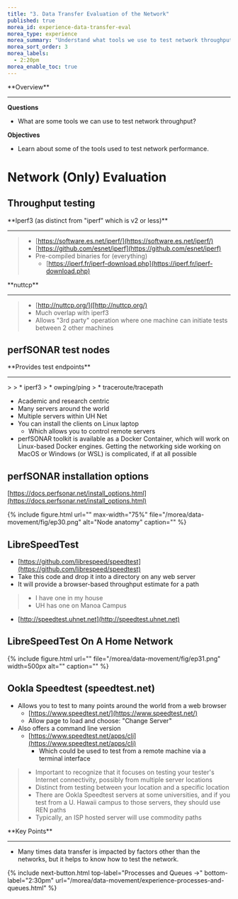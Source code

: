 ```yaml
---
title: "3. Data Transfer Evaluation of the Network"
published: true
morea_id: experience-data-transfer-eval
morea_type: experience
morea_summary: "Understand what tools we use to test network throughput."
morea_sort_order: 3
morea_labels:
  - 2:20pm
morea_enable_toc: true
---
```


<div class="alert alert-success mt-3" role="alert" markdown="1">
<i class="fa-solid fa-globe fa-xl"></i> **Overview**
<hr/>
 
**Questions**
* What are some tools we can use to test network throughput? 

**Objectives**
* Learn about some of the tools used to test network performance. 

</div>

# Network (Only) Evaluation
## Throughput testing
<div class="alert alert-info" role="alert" markdown="1">
<i class="fa-solid fa-circle-info fa-xl"></i> **Iperf3 (as distinct from "iperf" which is v2 or less)**
<hr/>

> 
>  * [https://software.es.net/iperf/](https://software.es.net/iperf/)
>  * [https://github.com/esnet/iperf](https://github.com/esnet/iperf)
>  * Pre-compiled binaries for (everything)
>    * [https://iperf.fr/iperf-download.php](https://iperf.fr/iperf-download.php)
</div>

<div class="alert alert-info" role="alert" markdown="1">
<i class="fa-solid fa-circle-info fa-xl"></i> **nuttcp**
<hr/>

> 
>  * [http://nuttcp.org/]([http://nuttcp.org/)
>  * Much overlap with iperf3
>  * Allows "3rd party" operation where one machine can initiate tests between 2 other machines
</div>

## perfSONAR test nodes

<div class="alert alert-info" role="alert" markdown="1">
<i class="fa-solid fa-circle-info fa-xl"></i> **Provides test endpoints**
<hr/>
> 
>  * iperf3
>  * owping/ping
>  * traceroute/tracepath
</div>

* Academic and research centric
* Many servers around the world
* Multiple servers within UH Net
* You can install the clients on Linux laptop
  * Which allows you to control remote servers
* perfSONAR toolkit is available as a Docker Container, which will work on Linux-based Docker engines. Getting the networking side working on MacOS or Windows (or WSL) is complicated, if at all possible

## perfSONAR installation options

[https://docs.perfsonar.net/install_options.html](https://docs.perfsonar.net/install_options.html)

{% include figure.html url="" max-width="75%" file="/morea/data-movement/fig/ep30.png" alt="Node anatomy" caption="" %}
## LibreSpeedTest

* [https://github.com/librespeed/speedtest](https://github.com/librespeed/speedtest)
* Take this code and drop it into a directory on any web server
* It will provide a browser-based throughput estimate for a path

<div class="alert alert-info" role="alert" markdown="1">

>* I have one in my house
>* UH has one on Manoa Campus
</div>


 * [http://speedtest.uhnet.net](http://speedtest.uhnet.net)

## LibreSpeedTest On A Home Network

{% include figure.html url="" file="/morea/data-movement/fig/ep31.png" width=500px alt="" caption="" %}

   
## Ookla Speedtest (speedtest.net)

* Allows you to test to many points around the world from a web browser
  * [https://www.speedtest.net/](https://www.speedtest.net/)
  * Allow page to load and choose: "Change Server"
* Also offers a command line version
  * [https://www.speedtest.net/apps/cli](https://www.speedtest.net/apps/cli)
    * Which could be used to test from a remote machine via a terminal interface
>
>* Important to recognize that it focuses on testing your tester's Internet connectivity, possibly from multiple server locations
>* Distinct from testing between your location and a specific location
>* There are Ookla Speedtest servers at some universities, and if you test from a U. Hawaii campus to those servers, they should use REN paths
>* Typically, an ISP hosted server will use commodity paths

<div class="alert alert-success mt-3" role="alert" markdown="1">
<i class="fa-solid fa-globe fa-xl"></i> **Key Points**
<hr/>

  * Many times data transfer is impacted by factors other than the networks, but it helps to know how to test the network. 
</div>

{% include next-button.html
  top-label="Processes and Queues ->"
  bottom-label="2:30pm"
  url="/morea/data-movement/experience-processes-and-queues.html" %}
